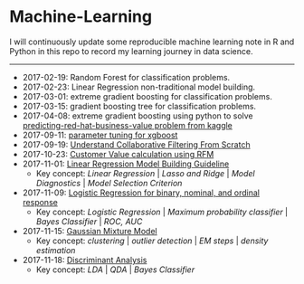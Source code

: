 # Machine-Learning
I will continuously update some reproducible machine learning note in R and Python in this repo to record my learning journey in data science.


***
* 2017-02-19: Random Forest for classification problems.
* 2017-02-23: Linear Regression non-traditional model building.
* 2017-03-01: extreme gradient boosting for classification problems.
* 2017-03-15: gradient boosting tree for classification problems.
* 2017-04-08: extreme gradient boosting using python to solve [predicting-red-hat-business-value problem from kaggle](https://www.kaggle.com/c/predicting-red-hat-business-value)
* 2017-09-11: [parameter tuning for xgboost](https://github.com/johnnychiuchiu/Machine-Learning/blob/master/ExtremeGradientBoosting/xgboost_zillow_home_value.ipynb)
* 2017-09-19: [Understand Collaborative Filtering From Scratch](https://github.com/johnnychiuchiu/Machine-Learning/blob/master/RecommenderSystem/collaborative_filtering.ipynb)
* 2017-10-23: [Customer Value calculation using RFM](https://github.com/johnnychiuchiu/Machine-Learning/blob/master/CustomerLifetimeValue/RFM/RFM.ipynb)
* 2017-11-01: [Linear Regression Model Building Guideline](https://github.com/johnnychiuchiu/Machine-Learning/blob/master/LinearRegression/linearRegressionModelBuilding.pdf)
  * Key concept: *Linear Regression* | *Lasso and Ridge* | *Model Diagnostics* | *Model Selection Criterion*
* 2017-11-09: [Logistic Regression for binary, nominal, and ordinal response](https://github.com/johnnychiuchiu/Machine-Learning/blob/master/LogisticRegression/logisticRegression.pdf)
  * Key concept: *Logistic Regression* | *Maximum probability classifier* | *Bayes Classifier* | *ROC, AUC*
* 2017-11-15: [Gaussian Mixture Model](https://github.com/johnnychiuchiu/Machine-Learning/blob/master/Clustering/GaussianMixtureModel/gmm.ipynb)
  * Key concept: *clustering* | *outlier detection* | *EM steps* | *density estimation*
 * 2017-11-18: [Discriminant Analysis](https://github.com/johnnychiuchiu/Machine-Learning/blob/master/DiscriminantAnalysis/discriminantAnalysis.ipynb)
   * Key concept: *LDA* | *QDA* | *Bayes Classifier*
   
